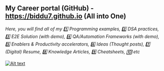 ## My Career portal (GitHub) - https://biddu7.github.io (All into One)
*Here, you will find all of my :one: Programming examples, :two: DSA practices, :three: E2E Solution (with demo), :four: QA/Automation Frameworks (with demo), :five: Enablers & Productivity accelerators, :six: Ideas (Thought posts), :seven: (Digital) Resume, :eight: Knowledge Articles, :nine: Cheatsheets, :keycap_ten: etc*

[![Alt text](https://github.com/biddu7/biddu7/assets/27678248/e1c83a00-1c06-4f38-9514-cb3ae355ee10 "Click me")](https://biddu7.github.io)
